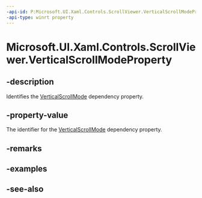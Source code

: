 ```yaml
---
-api-id: P:Microsoft.UI.Xaml.Controls.ScrollViewer.VerticalScrollModeProperty
-api-type: winrt property
---
```


<!-- Property syntax
public Windows.UI.Xaml.DependencyProperty VerticalScrollModeProperty { get; }
-->

# Microsoft.UI.Xaml.Controls.ScrollViewer.VerticalScrollModeProperty

## -description
Identifies the [VerticalScrollMode](scrollviewer_verticalscrollmode.md) dependency property.

## -property-value
The identifier for the [VerticalScrollMode](scrollviewer_verticalscrollmode.md) dependency property.

## -remarks

## -examples

## -see-also
